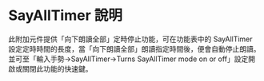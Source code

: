 ﻿# SayAllTimer 說明

此附加元件提供「向下朗讀全部」定時停止功能，可在功能表中的 SayAllTimer 設定定時時間的長度，當「向下朗讀全部」朗讀指定時間後，便會自動停止朗讀。
並可至「輸入手勢->SayAllTimer->Turns SayAllTimer mode on or off」設定開啟或關閉此功能的快速鍵。
